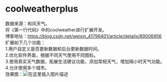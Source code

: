 # coolweatherplus
数据来源：和风天气。  
将《第一行代码》中的coolweather进行扩展开发。  
博客地址：https://blog.csdn.net/weixin_41796401/article/details/89006956  
扩展如下几个功能：  
1.用户自定义是否更新数据和后台更新数据时间。  
2.优化软件界面，根据不同天气使用不同图标。  
3.使用真实天气数据，拓展生活建议功能，添加常规天气，增加隔小时天气功能。  
4.允许使用多个城市。   
效果图：![在这里插入图片描述](https://img-blog.csdnimg.cn/20190414094346220.gif)  
